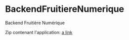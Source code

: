 # BackendFruitiereNumerique
Backend Fruitière Numérique

Zip contenant l'application: [a link](https://github.com/m-dl/BackendFruitiereNumerique/tree/master/outputs)
